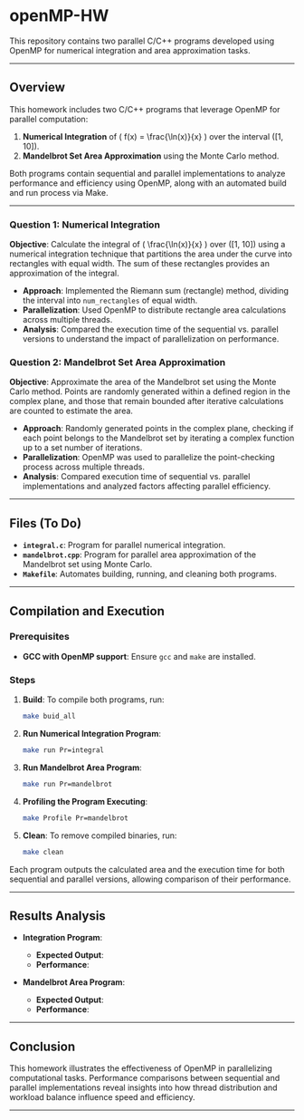 # openMP-HW

This repository contains two parallel C/C++ programs developed using OpenMP for numerical integration and area approximation tasks.

---

## Overview
This homework includes two C/C++ programs that leverage OpenMP for parallel computation:
1. **Numerical Integration** of \( f(x) = \frac{\ln(x)}{x} \) over the interval \([1, 10]\).
2. **Mandelbrot Set Area Approximation** using the Monte Carlo method.

Both programs contain sequential and parallel implementations to analyze performance and efficiency using OpenMP, along with an automated build and run process via Make.

---

### Question 1: Numerical Integration
**Objective**: Calculate the integral of \( \frac{\ln(x)}{x} \) over \([1, 10]\) using a numerical integration technique that partitions the area under the curve into rectangles with equal width. The sum of these rectangles provides an approximation of the integral.

- **Approach**: Implemented the Riemann sum (rectangle) method, dividing the interval into `num_rectangles` of equal width.
- **Parallelization**: Used OpenMP to distribute rectangle area calculations across multiple threads. 
- **Analysis**: Compared the execution time of the sequential vs. parallel versions to understand the impact of parallelization on performance.

### Question 2: Mandelbrot Set Area Approximation
**Objective**: Approximate the area of the Mandelbrot set using the Monte Carlo method. Points are randomly generated within a defined region in the complex plane, and those that remain bounded after iterative calculations are counted to estimate the area.

- **Approach**: Randomly generated points in the complex plane, checking if each point belongs to the Mandelbrot set by iterating a complex function up to a set number of iterations.
- **Parallelization**: OpenMP was used to parallelize the point-checking process across multiple threads.
- **Analysis**: Compared execution time of sequential vs. parallel implementations and analyzed factors affecting parallel efficiency.

---

## Files (To Do)
- **`integral.c`**: Program for parallel numerical integration.
- **`mandelbrot.cpp`**: Program for parallel area approximation of the Mandelbrot set using Monte Carlo.
- **`Makefile`**: Automates building, running, and cleaning both programs.

---

## Compilation and Execution

### Prerequisites
- **GCC with OpenMP support**: Ensure `gcc` and `make` are installed.

### Steps
1. **Build**: To compile both programs, run:
   ```bash
   make buid_all
   ```
2. **Run Numerical Integration Program**:
   ```bash
   make run Pr=integral
   ```
3. **Run Mandelbrot Area Program**:
   ```bash
   make run Pr=mandelbrot
   ```
4. **Profiling the Program Executing**:
   ```bash
   make Profile Pr=mandelbrot
   ```

5. **Clean**: To remove compiled binaries, run:
   ```bash
   make clean
   ```

Each program outputs the calculated area and the execution time for both sequential and parallel versions, allowing comparison of their performance.

---

## Results Analysis

- **Integration Program**:
  - **Expected Output**:
  - **Performance**: 

- **Mandelbrot Area Program**:
  - **Expected Output**: 
  - **Performance**:

---

## Conclusion
This homework illustrates the effectiveness of OpenMP in parallelizing computational tasks.
Performance comparisons between sequential and parallel implementations reveal insights into how thread distribution and workload balance influence speed and efficiency.

---

